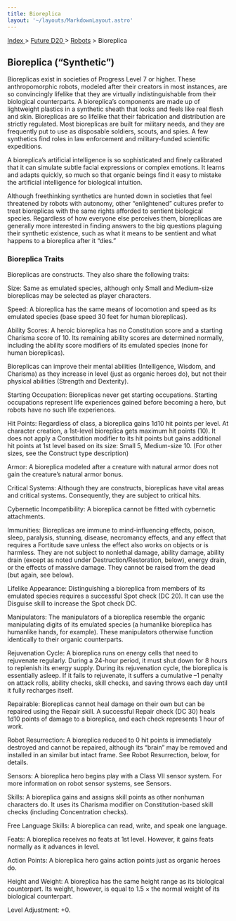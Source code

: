 ```yaml
---
title: Bioreplica
layout: '~/layouts/MarkdownLayout.astro'
---
```


[ Index ](/) > [ Future D20 ](/future.d20.srd) > [Robots](/future.d20.srd/robots) > Bioreplica

## Bioreplica (“Synthetic”)

Bioreplicas exist in societies of Progress Level 7 or higher. These
anthropomorphic robots, modeled after their creators in most instances, are so
convincingly lifelike that they are virtually indistinguishable from their
biological counterparts. A bioreplica’s components are made up of lightweight
plastics in a synthetic sheath that looks and feels like real flesh and skin.
Bioreplicas are so lifelike that their fabrication and distribution are
strictly regulated. Most bioreplicas are built for military needs, and they
are frequently put to use as disposable soldiers, scouts, and spies. A few
synthetics find roles in law enforcement and military-funded scientific
expeditions.

A bioreplica’s artificial intelligence is so sophisticated and finely
calibrated that it can simulate subtle facial expressions or complex emotions.
It learns and adapts quickly, so much so that organic beings find it easy to
mistake the artificial intelligence for biological intuition.

Although freethinking synthetics are hunted down in societies that feel
threatened by robots with autonomy, other “enlightened” cultures prefer to
treat bioreplicas with the same rights afforded to sentient biological
species. Regardless of how everyone else perceives them, bioreplicas are
generally more interested in finding answers to the big questions plaguing
their synthetic existence, such as what it means to be sentient and what
happens to a bioreplica after it “dies.”

### Bioreplica Traits

Bioreplicas are constructs. They also share the following traits:

Size: Same as emulated species, although only Small and Medium-size
bioreplicas may be selected as player characters.

Speed: A bioreplica has the same means of locomotion and speed as its emulated
species (base speed 30 feet for human bioreplicas).

Ability Scores: A heroic bioreplica has no Constitution score and a starting
Charisma score of 10. Its remaining ability scores are determined normally,
including the ability score modifiers of its emulated species (none for human
bioreplicas).

Bioreplicas can improve their mental abilities (Intelligence, Wisdom, and
Charisma) as they increase in level (just as organic heroes do), but not their
physical abilities (Strength and Dexterity).

Starting Occupation: Bioreplicas never get starting occupations. Starting
occupations represent life experiences gained before becoming a hero, but
robots have no such life experiences.

Hit Points: Regardless of class, a bioreplica gains 1d10 hit points per level.
At character creation, a 1st-level bioreplica gets maximum hit points (10). It
does not apply a Constitution modifier to its hit points but gains additional
hit points at 1st level based on its size: Small 5, Medium-size 10. (For other
sizes, see the Construct type description)

Armor: A bioreplica modeled after a creature with natural armor does not gain
the creature’s natural armor bonus.

Critical Systems: Although they are constructs, bioreplicas have vital areas
and critical systems. Consequently, they are subject to critical hits.

Cybernetic Incompatibility: A bioreplica cannot be fitted with cybernetic
attachments.

Immunities: Bioreplicas are immune to mind-influencing effects, poison, sleep,
paralysis, stunning, disease, necromancy effects, and any effect that requires
a Fortitude save unless the effect also works on objects or is harmless. They
are not subject to nonlethal damage, ability damage, ability drain (except as
noted under Destruction/Restoration, below), energy drain, or the effects of
massive damage. They cannot be raised from the dead (but again, see below).

Lifelike Appearance: Distinguishing a bioreplica from members of its emulated
species requires a successful Spot check (DC 20). It can use the Disguise
skill to increase the Spot check DC.

Manipulators: The manipulators of a bioreplica resemble the organic
manipulating digits of its emulated species (a humanlike bioreplica has
humanlike hands, for example). These manipulators otherwise function
identically to their organic counterparts.

Rejuvenation Cycle: A bioreplica runs on energy cells that need to rejuvenate
regularly. During a 24-hour period, it must shut down for 8 hours to replenish
its energy supply. During its rejuvenation cycle, the bioreplica is
essentially asleep. If it fails to rejuvenate, it suffers a cumulative –1
penalty on attack rolls, ability checks, skill checks, and saving throws each
day until it fully recharges itself.

Repairable: Bioreplicas cannot heal damage on their own but can be repaired
using the Repair skill. A successful Repair check (DC 30) heals 1d10 points of
damage to a bioreplica, and each check represents 1 hour of work.

Robot Resurrection: A bioreplica reduced to 0 hit points is immediately
destroyed and cannot be repaired, although its “brain” may be removed and
installed in an similar but intact frame. See Robot Resurrection, below, for
details.

Sensors: A bioreplica hero begins play with a Class VII sensor system. For
more information on robot sensor systems, see Sensors.

Skills: A bioreplica gains and assigns skill points as other nonhuman
characters do. It uses its Charisma modifier on Constitution-based skill
checks (including Concentration checks).

Free Language Skills: A bioreplica can read, write, and speak one language.

Feats: A bioreplica receives no feats at 1st level. However, it gains feats
normally as it advances in level.

Action Points: A bioreplica hero gains action points just as organic heroes
do.

Height and Weight: A bioreplica has the same height range as its biological
counterpart. Its weight, however, is equal to 1.5 × the normal weight of its
biological counterpart.

Level Adjustment: +0.


